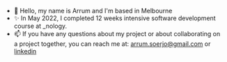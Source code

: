 - 👋 Hello, my name is Arrum and I'm based in Melbourne
- ✨ In May 2022, I completed 12 weeks intensive software development course at \_nology.
- 📫 If you have any questions about my project or about collaborating on a project together, you can reach me at: arrum.soerjo@gmail.com or [linkedin](https://www.linkedin.com/in/arrumsoerjo/)


